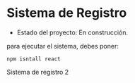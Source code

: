 <h1> Sistema de Registro </h1>

- Estado del proyecto: En construcción.

para ejecutar el sistema, debes poner:

```npm isntall react```

Sistema de registro 2
